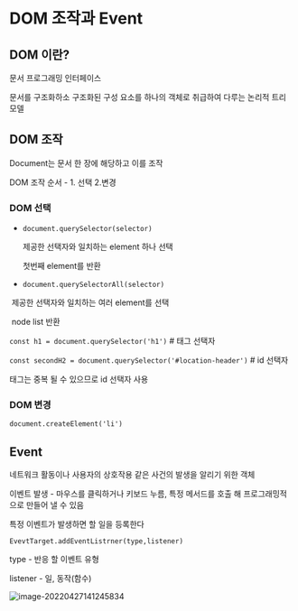 # DOM 조작과 Event

## DOM 이란?

문서 프로그래밍 인터페이스

문서를 구조화하소 구조화된 구성 요소를 하나의 객체로 취급하여 다루는 논리적 트리 모델



## DOM 조작

Document는 문서 한 장에 해당하고 이를 조작

DOM 조작 순서 - 1. 선택 2.변경



### DOM 선택

- `document.querySelector(selector)`

  제공한 선택자와 일치하는 element 하나 선택

  첫번째 element를 반환

- `document.querySelectorAll(selector)`

​		제공한 선택자와 일치하는 여러 element를 선택

​		node list 반환



`const h1 = document.querySelector('h1')`  # 태그 선택자

`const secondH2 = document.querySelector('#location-header')`  # id 선택자

태그는 중복 될 수 있으므로 id 선택자 사용



### DOM 변경

`document.createElement('li')`





## Event

네트워크 활동이나 사용자의 상호작용 같은 사건의 발생을 알리기 위한 객체

이벤트 발생 - 마우스를 클릭하거나 키보드 누름, 특정 메서드를 호출 해 프로그래밍적으로 만들어 낼 수 있음

특정 이벤트가 발생하면 할 일을 등록한다

`EvevtTarget.addEventListrner(type,listener)`

type - 반응 할 이벤트 유형

listener - 일, 동작(함수)

![image-20220427141245834](C:\Users\User\AppData\Roaming\Typora\typora-user-images\image-20220427141245834.png)